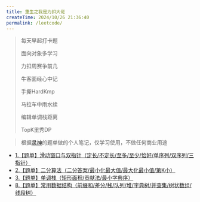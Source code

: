 ```yaml
---
title: 重生之我是力扣大佬
createTime: 2024/10/26 21:36:40
permalink: /leetcode/
---
```


>每天早起打卡题
>
>面向对象多学习
>
>力扣周赛争前几
>
>牛客面经心中记
>
>手撕HardKmp
>
>马拉车中雨水续
>
>编辑单调栈距离
>
>TopK里秀DP

>根据[灵神](https://space.bilibili.com/206214)的题单做的个人笔记，仅学习使用，不做任何商业用途

- [1.【题单】滑动窗口与双指针（定长/不定长/至多/至少/恰好/单序列/双序列/三指针）](./1.sliding-window.md)
- [2.【题单】二分算法（二分答案/最小化最大值/最大化最小值/第K小）](./2.binary-algorithm.md)
- [3.【题单】单调栈（矩形面积/贡献法/最小字典序）](./3.monotonic-stack.md)
- [8.【题单】常用数据结构（前缀和/差分/栈/队列/堆/字典树/并查集/树状数组/线段树）](./8.common-data-structures.md)